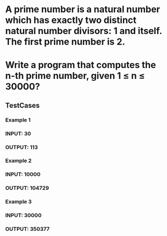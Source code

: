 # A prime number is a natural number which has exactly two distinct natural number divisors: 1 and itself. The first prime number is 2.
# Write a program that computes the n-th prime number, given 1 ≤ n ≤ 30000?

## TestCases

### Example 1
### INPUT: 30
### OUTPUT: 113


### Example 2
### INPUT: 10000
### OUTPUT: 104729

### Example 3
### INPUT: 30000
### OUTPUT: 350377
